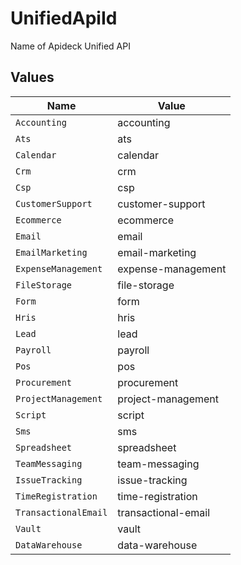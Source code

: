 # UnifiedApiId

Name of Apideck Unified API


## Values

| Name                 | Value                |
| -------------------- | -------------------- |
| `Accounting`         | accounting           |
| `Ats`                | ats                  |
| `Calendar`           | calendar             |
| `Crm`                | crm                  |
| `Csp`                | csp                  |
| `CustomerSupport`    | customer-support     |
| `Ecommerce`          | ecommerce            |
| `Email`              | email                |
| `EmailMarketing`     | email-marketing      |
| `ExpenseManagement`  | expense-management   |
| `FileStorage`        | file-storage         |
| `Form`               | form                 |
| `Hris`               | hris                 |
| `Lead`               | lead                 |
| `Payroll`            | payroll              |
| `Pos`                | pos                  |
| `Procurement`        | procurement          |
| `ProjectManagement`  | project-management   |
| `Script`             | script               |
| `Sms`                | sms                  |
| `Spreadsheet`        | spreadsheet          |
| `TeamMessaging`      | team-messaging       |
| `IssueTracking`      | issue-tracking       |
| `TimeRegistration`   | time-registration    |
| `TransactionalEmail` | transactional-email  |
| `Vault`              | vault                |
| `DataWarehouse`      | data-warehouse       |